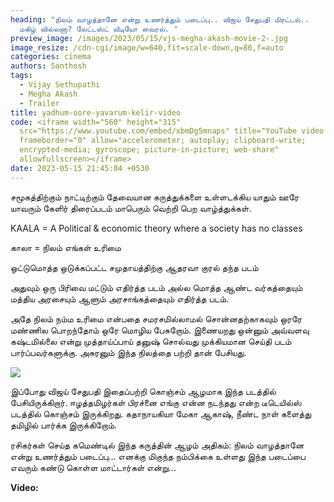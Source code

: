 ```yaml
---
heading: "நிலம் வாழத்தானே என்று உணர்த்தும் படைப்பு.. விஜய் சேதுபதி மிரட்டல்..
  மகிழ் வில்லனா? லேட்டஸ்ட் வீடியோ வைரல். "
preview_image: /images/2023/05/15/vjs-megha-akash-movie-2-.jpg
image_resize: /cdn-cgi/image/w=640,fit=scale-down,q=80,f=auto
categories: cinema
authors: Santhosh
tags:
  - Vijay Sethupathi
  - Megha Akash
  - Trailer
title: yadhum-oore-yavarum-kelir-video
code: <iframe width="560" height="315"
  src="https://www.youtube.com/embed/xbmDg5mnaps" title="YouTube video player"
  frameborder="0" allow="accelerometer; autoplay; clipboard-write;
  encrypted-media; gyroscope; picture-in-picture; web-share"
  allowfullscreen></iframe>
date: 2023-05-15 21:45:04 +0530
---
```

சமூகத்திற்கும் நாட்டிற்கும் தேவையான கருத்துக்களை உள்ளடக்கிய யாதும் ஊரே யாவரும் கேளிர் திரைப்படம் மாபெரும் வெற்றி பெற வாழ்த்துக்கள்.

KAALA = A Political & economic theory where a society has no classes

காலா = நிலம் எங்கள் உரிமை

ஒட்டுமொத்த ஒடுக்கப்பட்ட சமுதாயத்திற்கு ஆதரவா குரல் தந்த படம்

அதுவும் ஒரு பிரிவை மட்டும் எதிர்த்த படம் அல்ல மொத்த ஆண்ட வர்கத்தையும் மத்திய அரசையும் ஆளும் அரசாங்கத்தையும் எதிர்த்த படம்.

அதே நிலம் நம்ம உரிமை என்பதை சமரசமில்லாமல் சொன்னதற்காகவும் ஒரரே மண்ணில பொறந்தோம் ஒரே மொழிய பேசுறோம். இணையறது ஒன்னும் அவ்வளவு கஷ்டமில்லை என்று முத்தாய்ப்பாய் தனுஷ் சொல்வது முக்கியமான செய்தி படம் பார்ப்பவர்களுக்கு.  அசுரனும் இந்த நிலத்தை பற்றி தான் பேசியது.

![](/images/2023/05/15/vjs-megha-akash-movie-1-.jpg)

இப்போது விஜய் சேதுபதி இதைப்பற்றி கொஞ்சம் ஆழமாக இந்த படத்தில் பேசியிருக்கிறார். ஈழத்தமிழர்கள் பிரச்னை எங்கு என்ன நடந்தது என்ற டீடெயில்ஸ் படத்தில் கொஞ்சம் இருக்கிறது. கதாநாயகியா மேகா ஆகாஷ், நீண்ட நாள் களைத்து தமிழில் பார்க்க இருக்கிறோம். 

ரசிகர்கள் செய்த கமெண்டில் இந்த கருத்தின் ஆழம் அதிகம்:
நிலம் வாழத்தானே என்று உணர்த்தும் படைப்பு... எனக்கு மிகுந்த நம்பிக்கை உள்ளது இந்த படைப்பை எவரும் கண்டு கொள்ள மாட்டார்கள் என்று...

**V﻿ideo:**